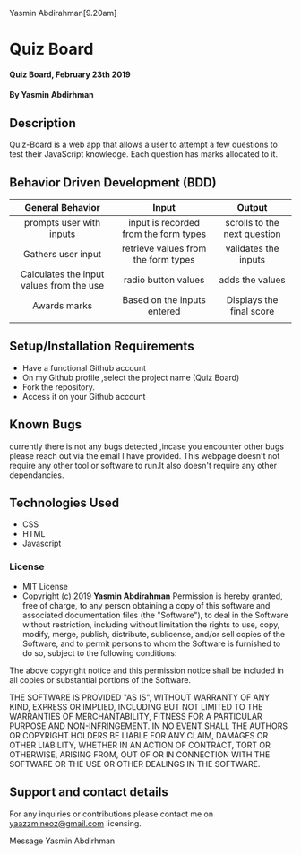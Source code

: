 Yasmin Abdirahman[9.20am]
# Quiz Board
#### Quiz Board, February 23th 2019
#### By **Yasmin Abdirhman**
## Description
Quiz-Board is a web app that allows a user  to attempt a few questions to test their JavaScript knowledge. Each question has marks allocated to it.


## Behavior Driven Development (BDD)

| General Behavior |   Input   | Output|
| :-------------: | :-------------: |:-------------: |
| prompts user with inputs| input is recorded from the form types| scrolls to the next question|
| Gathers user input | retrieve values from the form types | validates the inputs |
| Calculates the input values from the use  | radio button values | adds the values|
| Awards marks| Based on the inputs entered| Displays the final score|
|  |  | |

## Setup/Installation Requirements
* Have a functional Github account
* On my Github profile ,select the project name (Quiz Board)
* Fork the repository.
* Access it on your Github account
## Known Bugs
currently there is not any bugs detected ,incase you encounter other bugs please reach out via the email I have provided.
This webpage doesn't not require any other tool or software to run.It also doesn't require any other dependancies.
## Technologies Used
* CSS
* HTML
* Javascript


### License
* MIT License
* Copyright (c) 2019 **Yasmin Abdirahman**
Permission is hereby granted, free of charge, to any person obtaining a copy of this software and associated documentation files (the "Software"), to deal in the Software without restriction, including without limitation the rights to use, copy, modify, merge, publish, distribute, sublicense, and/or sell copies of the Software, and to permit persons to whom the Software is furnished to do so, subject to the following conditions:

The above copyright notice and this permission notice shall be included in all copies or substantial portions of the Software.

THE SOFTWARE IS PROVIDED "AS IS", WITHOUT WARRANTY OF ANY KIND, EXPRESS OR IMPLIED, INCLUDING BUT NOT LIMITED TO THE WARRANTIES OF MERCHANTABILITY, FITNESS FOR A PARTICULAR PURPOSE AND NON-INFRINGEMENT. IN NO EVENT SHALL THE AUTHORS OR COPYRIGHT HOLDERS BE LIABLE FOR ANY CLAIM, DAMAGES OR OTHER LIABILITY, WHETHER IN AN ACTION OF CONTRACT, TORT OR OTHERWISE, ARISING FROM, OUT OF OR IN CONNECTION WITH THE SOFTWARE OR THE USE OR OTHER DEALINGS IN THE SOFTWARE.
## Support and contact details
For any inquiries or contributions please contact me on yaazzmineoz@gmail.com
licensing.




Message Yasmin Abdirhman
